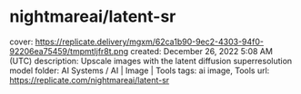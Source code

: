 # nightmareai/latent-sr

cover: https://replicate.delivery/mgxm/62ca1b90-9ec2-4303-94f0-92206ea75459/tmpmtljfr8t.png
created: December 26, 2022 5:08 AM (UTC)
description: Upscale images with the latent diffusion superresolution model
folder: AI Systems / AI | Image | Tools
tags: ai image, Tools
url: https://replicate.com/nightmareai/latent-sr